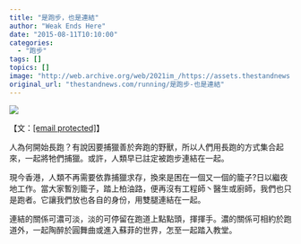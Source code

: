```yaml
---
title: "是跑步，也是連結"
author: "Weak Ends Here"
date: "2015-08-11T10:10:00"
categories:
  - "跑步"
tags: []
topics: []
image: "http://web.archive.org/web/2021im_/https://assets.thestandnews.com/media/photos/Photo_E698AFE8B791E6ADA52C20E4B99FE698AFE980A3E7B590_Maverick_E7ACACE58_sF7gORP.jpg"
original_url: "thestandnews.com/running/是跑步-也是連結"
---
```

![](http://web.archive.org/web/2021im_/https://assets.thestandnews.com/media/photos/Photo_E698AFE8B791E6ADA52C20E4B99FE698AFE980A3E7B590_Maverick_E7ACACE58_sF7gORP.jpg)

【文：[\[email protected\]](/web/20210710175359/https://www.thestandnews.com/cdn-cgi/l/email-protection)】

人為何開始長跑？有說因要捕獵善於奔跑的野獸，所以人們用長跑的方式集合起來，一起將牠們捕獵。或許，人類早已註定被跑步連結在一起。

現今香港，人類不再需要依靠捕獵求存，換來是困在一個又一個的籠子?日以繼夜地工作。當大家暫別籠子，踏上柏油路，便再沒有工程師丶醫生或廚師，我們也只是跑者。它讓我們放也各自的身份，用雙腿連結在一起。

連結的關係可濃可淡，淡的可停留在跑道上點點頭，揮揮手。濃的關係可相約於跑道外，一起陶醉於圓舞曲或進入蘇菲的世界，怎至一起踏入教堂。